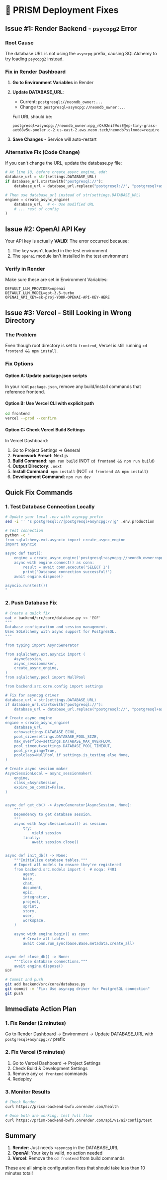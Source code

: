 # 🔧 PRISM Deployment Fixes

## Issue #1: Render Backend - `psycopg2` Error

### Root Cause
The database URL is not using the `asyncpg` prefix, causing SQLAlchemy to try loading `psycopg2` instead.

### Fix in Render Dashboard

1. **Go to Environment Variables** in Render
2. **Update DATABASE_URL**:
   - Current: `postgresql://neondb_owner:...`
   - Change to: `postgresql+asyncpg://neondb_owner:...`
   
   Full URL should be:
   ```
   postgresql+asyncpg://neondb_owner:npg_rQk92nifVozE@ep-tiny-grass-aet08v5u-pooler.c-2.us-east-2.aws.neon.tech/neondb?sslmode=require
   ```

3. **Save Changes** - Service will auto-restart

### Alternative Fix (Code Change)
If you can't change the URL, update the database.py file:

```python
# At line 18, before create_async_engine, add:
database_url = str(settings.DATABASE_URL)
if database_url.startswith("postgresql://"):
    database_url = database_url.replace("postgresql://", "postgresql+asyncpg://", 1)

# Then use database_url instead of str(settings.DATABASE_URL)
engine = create_async_engine(
    database_url,  # <- Use modified URL
    # ... rest of config
)
```

## Issue #2: OpenAI API Key

Your API key is actually **VALID**! The error occurred because:
1. The key wasn't loaded in the test environment
2. The `openai` module isn't installed in the test environment

### Verify in Render
Make sure these are set in Environment Variables:
```
DEFAULT_LLM_PROVIDER=openai
DEFAULT_LLM_MODEL=gpt-3.5-turbo
OPENAI_API_KEY=sk-proj-YOUR-OPENAI-API-KEY-HERE
```

## Issue #3: Vercel - Still Looking in Wrong Directory

### The Problem
Even though root directory is set to `frontend`, Vercel is still running `cd frontend && npm install`.

### Fix Options

#### Option A: Update package.json scripts
In your root `package.json`, remove any build/install commands that reference frontend.

#### Option B: Use Vercel CLI with explicit path
```bash
cd frontend
vercel --prod --confirm
```

#### Option C: Check Vercel Build Settings
In Vercel Dashboard:
1. Go to Project Settings → General
2. **Framework Preset**: Next.js
3. **Build Command**: `npm run build` (NOT `cd frontend && npm run build`)
4. **Output Directory**: `.next`
5. **Install Command**: `npm install` (NOT `cd frontend && npm install`)
6. **Development Command**: `npm run dev`

## Quick Fix Commands

### 1. Test Database Connection Locally
```bash
# Update your local .env with asyncpg prefix
sed -i '' 's|postgresql://|postgresql+asyncpg://|g' .env.production

# Test connection
python -c "
from sqlalchemy.ext.asyncio import create_async_engine
import asyncio

async def test():
    engine = create_async_engine('postgresql+asyncpg://neondb_owner:npg_rQk92nifVozE@ep-tiny-grass-aet08v5u-pooler.c-2.us-east-2.aws.neon.tech/neondb?sslmode=require')
    async with engine.connect() as conn:
        result = await conn.execute('SELECT 1')
        print('Database connection successful!')
    await engine.dispose()

asyncio.run(test())
"
```

### 2. Push Database Fix
```bash
# Create a quick fix
cat > backend/src/core/database.py << 'EOF'
"""
Database configuration and session management.
Uses SQLAlchemy with async support for PostgreSQL.
"""

from typing import AsyncGenerator

from sqlalchemy.ext.asyncio import (
    AsyncSession,
    async_sessionmaker,
    create_async_engine,
)
from sqlalchemy.pool import NullPool

from backend.src.core.config import settings

# Fix for asyncpg driver
database_url = str(settings.DATABASE_URL)
if database_url.startswith("postgresql://"):
    database_url = database_url.replace("postgresql://", "postgresql+asyncpg://", 1)

# Create async engine
engine = create_async_engine(
    database_url,
    echo=settings.DATABASE_ECHO,
    pool_size=settings.DATABASE_POOL_SIZE,
    max_overflow=settings.DATABASE_MAX_OVERFLOW,
    pool_timeout=settings.DATABASE_POOL_TIMEOUT,
    pool_pre_ping=True,
    poolclass=NullPool if settings.is_testing else None,
)

# Create async session maker
AsyncSessionLocal = async_sessionmaker(
    engine,
    class_=AsyncSession,
    expire_on_commit=False,
)


async def get_db() -> AsyncGenerator[AsyncSession, None]:
    """
    Dependency to get database session.
    """
    async with AsyncSessionLocal() as session:
        try:
            yield session
        finally:
            await session.close()


async def init_db() -> None:
    """Initialize database tables."""
    # Import all models to ensure they're registered
    from backend.src.models import (  # noqa: F401
        agent,
        base,
        chat,
        document,
        epic,
        integration,
        project,
        sprint,
        story,
        user,
        workspace,
    )
    
    async with engine.begin() as conn:
        # Create all tables
        await conn.run_sync(base.Base.metadata.create_all)


async def close_db() -> None:
    """Close database connections."""
    await engine.dispose()
EOF

# Commit and push
git add backend/src/core/database.py
git commit -m "Fix: Use asyncpg driver for PostgreSQL connection"
git push
```

## Immediate Action Plan

### 1. Fix Render (2 minutes)
Go to Render Dashboard → Environment → Update DATABASE_URL with `postgresql+asyncpg://` prefix

### 2. Fix Vercel (5 minutes)
1. Go to Vercel Dashboard → Project Settings
2. Check Build & Development Settings
3. Remove any `cd frontend` commands
4. Redeploy

### 3. Monitor Results
```bash
# Check Render
curl https://prism-backend-bwfx.onrender.com/health

# Once both are working, test full flow
curl https://prism-backend-bwfx.onrender.com/api/v1/ai/config/test
```

## Summary

1. **Render**: Just needs `+asyncpg` in the DATABASE_URL
2. **OpenAI**: Your key is valid, no action needed
3. **Vercel**: Remove the `cd frontend` from build commands

These are all simple configuration fixes that should take less than 10 minutes total!